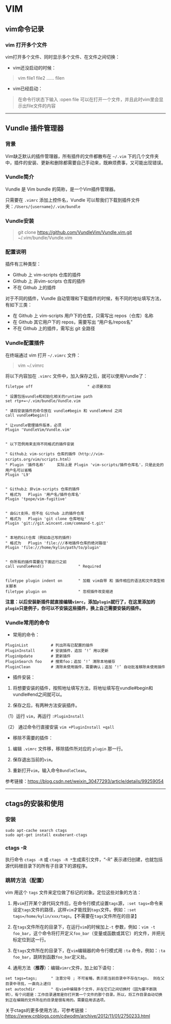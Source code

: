# VIM

## vim命令记录

### vim 打开多个文件

vim打开多个文件、同时显示多个文件、在文件之间切换：  

* vim还没启动的时候：  

>	vim file1 file2 …… filen

* vim已经启动：  

>	在命令行状态下输入	:open file
>	可以在打开一个文件，并且此时vim里会显示出file文件的内容







---

## Vundle 插件管理器

### 背景  

Vim缺乏默认的插件管理器，所有插件的文件都散布在 `~/.vim` 下的几个文件夹中，插件的安装、更新和删除都需要自己手动来，既麻烦费事，又可能出现错误。  

### Vundle简介  

Vundle 是 Vim bundle 的简称，是一个Vim插件管理器。  

只需要在 `.vimrc` 添加上控件名，Vundle 可以帮我们下载到插件文件夹：`/Users/{username}/.vim/bundle`  

### Vundle安装

>	git clone https://github.com/VundleVim/Vundle.vim.git ~/.vim/bundle/Vundle.vim  

### 配置说明

插件有三种类型：  

* Github 上 vim-scripts 仓库的插件  
* Github 上 非vim-scripts 仓库的插件  
* 不在 Github 上的插件  

对于不同的插件，Vundle 自动管理和下载插件的时候，有不同的地址填写方法，有如下三类：  

* 在 Github 上 vim-scripts 用户下的仓库，只需写出 repos（仓库）名称  
* 在 Github 其它用户下的 repos，需要写出 “用户名/repos名”  
* 不在 Github 上的插件，需写出 git 全路径  

### Vundle配置插件

在终端通过 vim 打开 `~/.vimrc` 文件：  

>	vim ~/.vimrc  

将以下内容加在 `.vimrc` 文件中，加入保存之后，就可以使用Vundle了：  

```shell
filetype off						" 必须要添加

" 设置包括vundle和初始化相关的runtime path
set rtp+=~/.vim/bundle/Vundle.vim

" 请将安装插件的命令放在 vundle#begin 和 vundle#end 之间
call vundle#begin()

" 让vundle管理插件版本，必须
Plugin 'VundleVim/Vundle.vim'


" 以下范例用来支持不同格式的插件安装

" Github上 vim-scripts 仓库的插件（http://vim-scripts.org/vim/scripts.html）
" Plugin '插件名称'     实际上是 Plugin 'vim-scripts/插件仓库名'，只是此处的用户名可以省略
Plugin 'L9'


" Github上 非vim-scripts 仓库的插件
" 格式为	Plugin '用户名/插件仓库名'
Plugin 'tpope/vim-fugitive'


" 由Git支持，但不在 Github 上的插件仓库
" 格式为	Plugin 'git clone 仓库地址'
Plugin 'git://git.wincent.com/command-t.git'


" 本地的Git仓库（例如自己写的插件）
" 格式为	Plugin 'file:///本地插件仓库的绝对路径'
Plugin 'file:///home/kylin/path/to/plugin'


" 你所有的插件需要在下面这行之前
call vundle#end()				" Required


filetype plugin indent on		" 加载 vim自带 和 插件相应的语法和文件类型相关脚本
filetype plugin on				" 忽视插件改变缩进
```

**注意：以后安装新插件就直接编辑`vimrc`，添加`plugin`就行了，在这里添加的`plugin`只是例子，你可以不安装这些插件，换上自己需要安装的插件。**  

### Vundle常用的命令

* 常用的命令：  

```shell
PluginList			# 列出所有已配置的插件
PluginInstall		# 安装插件，追加 ‘!’ 用以更新
PluginUpdate		# 更新插件
PluginSearch foo	# 搜索foo；追加 ‘!’ 清除本地缓存
PluginClean			# 清除未使用插件，需要确认；追加 ‘!’ 自动批准移除未使用插件
```

* 插件安装：  

1. 将想要安装的插件，按照地址填写方法，将地址填写在vundle#begin和vundle#end之间就可以。  

2. 保存之后，有两种方法安装插件。  

（1）运行 `vim`，再运行 `:PluginInstall`  

（2） 通过命令行直接安装 `vim +PluginInstall +qall`  

* 移除不需要的插件：  

1. 编辑 `.vimrc` 文件移，移除插件所对应的 `plugin` 那一行。  

2. 保存退出当前的`vim`。  

3. 重新打开`vim`，输入命令`BundleClean`。  

参考链接：https://blog.csdn.net/weixin_30477293/article/details/99259054  



---

## ctags的安装和使用

### 安装

```Shell
sudo apt-cache search ctags
sudo apt-get install exuberant-ctags
```

### ctags -R

执行命令 `ctags -R` 或 `ctags -R *`生成索引文件，“-R” 表示递归创建，也就包括源代码根目录下的所有子目录下的源程序。  

### 跳转方法（配置）

vim 用这个 `tags` 文件来定位做了标记的对象。定位这些对象的方法：  

1. 用`vim`打开某个源代码文件后，在命令行模式设置`tags`源，`:set tags=`命令来设定`tags`文件的路径，这样`vim`才能找到`tags`文件。例如：`:set tags=/home/kylin/xxx/tags`。【不需要在`tags`文件所在的目录】  

2. 在`tags`文件所在的目录下，在运行`vim`的时候加上`-t` 参数，例如：`vim -t foo_bar`，这个命令将打开定义`foo_bar`（变量或函数或其它）的文件，并把光标定位到这一行。  

3. 在`tags`文件所在的目录下，在`vim`编辑器的命令行模式用 `:ta` 命令，例如：`:ta foo_bar`，跳转到函数`foo_bar`定义处。  

4. 通用方法（**推荐**）：编辑`vimrc`文件，加上如下语句：  

```shell
set tags=tags;		" 注意分号 ; 不可省略，表示若当前目录中不存在tags， 则在父目录中寻找，一直向上递归
set autochdir		" 在vim中编辑多个文件，并在它们之间切换时（因为要不断跳转），有个问题是：工作目录通常是你打开第一个文件的那个目录。所以，将工作目录自动切换到正在编辑的文件所在的目录是很有用的。需要启用该选项。
```


关于ctags的更多使用方法，可参考链接：https://www.cnblogs.com/cdwodm/archive/2012/11/01/2750233.html  



